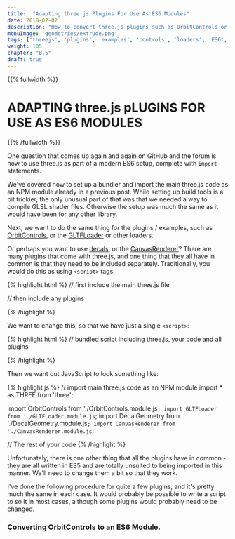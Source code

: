 ```yaml
---
title:  "Adapting three.js Plugins For Use As ES6 Modules"
date: 2018-02-02
description: "How to convert three.js plugins such as OrbitControls or loaders to ES6 modules"
menuImage: 'geometries/extrude.png'
tags: ['threejs', 'plugins', 'examples', 'controls', 'loaders', 'ES6', 'modules', 'import']
weight: 105
chapter: "B.5"
draft: true
---
```

{{% fullwidth %}}
# ADAPTING three.js pLUGINS FOR USE AS ES6 MODULES
{{% /fullwidth %}}

One question that comes up again and again on GitHub and the forum is how to use three.js as part of a modern ES6 setup, complete with `import` statements.

We've covered how to set up a bundler and import the main three.js code as an NPM module already in a previous post. While setting up build tools is a bit trickier, the only unusual part of that was that we needed a way to compile GLSL shader files. Otherwise the setup was much the same as it would have been for any other library.

Next, we want to do the same thing for the plugins / examples, such as [OrbitControls](https://threejs.org/docs/#examples/controls/OrbitControls), or the [GLTFLoader](https://threejs.org/docs/#examples/loaders/GLTFLoader) or other loaders.

Or perhaps you want to use [decals](https://threejs.org/docs/#examples/geometries/DecalGeometry), or the [CanvasRenderer](https://threejs.org/docs/#examples/renderers/CanvasRenderer)? There are many plugins that come with three.js, and one thing that they all have in common is that they need to be included separately. Traditionally, you would do this as using `<script>` tags:

{% highlight html %}
// first include the main three.js file
<script src="three.js"></script>

// then include any plugins
<script src="OrbitControls.js"></script>
<script src="GLTFLoader.js"></script>
<script src="DecalGeometry.js"></script>
<script src="CanvasRenderer.js"></script>
{% /highlight %}

We want to change this, so that we have just a single `<script>`:

{% highlight html %}
// bundled script including three.js, your code and all plugins
<script src="bundle.js"></script>
{% /highlight %}

Then we want out JavaScript to look something like:

{% highlight js %}
// import main three.js code as an NPM module
import * as THREE from 'three';

import OrbitControls from './OrbitControls.module.js`;
import GLTFLoader from './GLTFLoader.module.js`;
import DecalGeometry from './DecalGeometry.module.js`;
import CanvasRenderer from './CanvasRenderer.module.js`;

// The rest of your code
{% /highlight %}

Unfortunately, there is one other thing that all the plugins have in common - they are all written in ES5 and are totally unsuited to being imported in this manner. We'll need to change them a bit so that they work.

I've done the following procedure for quite a few plugins, and it's pretty much the same in each case. It would probably be possible to write a script to so it in most cases, although some plugins would probably need to be changed.

### Converting OrbitControls to an ES6 Module.